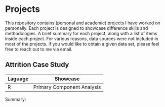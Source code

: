 # Projects
This repository contains (personal and academic) projects I have worked on personally. Each project is designed to showcase difference skills and methodologies. A brief summary for each project, along with a list of items inside each project. For various reasons, data sources were not included in most of the projects. If you would like to obtain a given data set, please feel free to reach out to me via email.

## Attrition Case Study
Laguage | Showcase
------- | ------------
R | Primary Component Analysis
Summary: 
